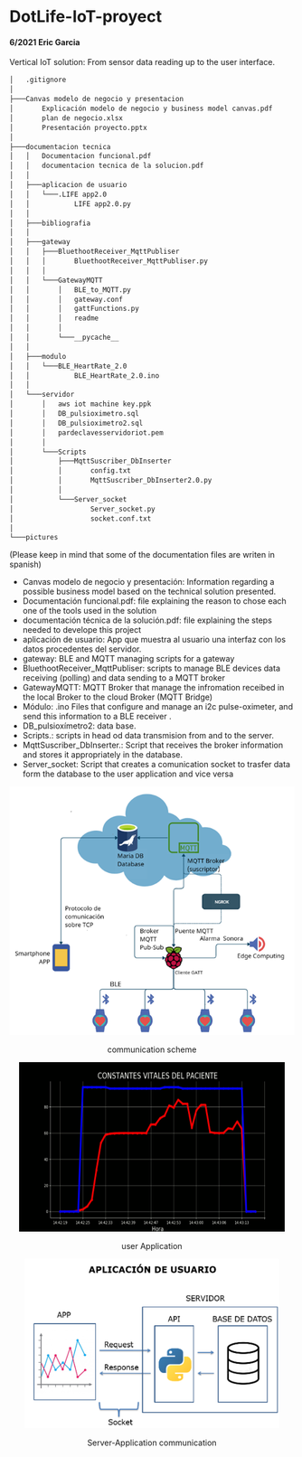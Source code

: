 # DotLife-IoT-proyect
#### 6/2021 Eric Garcia
Vertical IoT solution: From sensor data reading up to the user interface.

```bash
│   .gitignore
│
├───Canvas modelo de negocio y presentacion
│       Explicación modelo de negocio y business model canvas.pdf
│       plan de negocio.xlsx
│       Presentación proyecto.pptx
│
├───documentacion tecnica
│   │   Documentacion funcional.pdf
│   │   documentacion tecnica de la solucion.pdf
│   │
│   ├───aplicacion de usuario
│   │   └───.LIFE app2.0
│   │           LIFE app2.0.py
│   │
│   ├───bibliografia
│   │
│   ├───gateway
│   │   ├───BluethootReceiver_MqttPubliser
│   │   │       BluethootReceiver_MqttPubliser.py
│   │   │
│   │   └───GatewayMQTT
│   │       │   BLE_to_MQTT.py
│   │       │   gateway.conf
│   │       │   gattFunctions.py
│   │       │   readme
│   │       │
│   │       └───__pycache__
│   │
│   ├───modulo
│   │   └───BLE_HeartRate_2.0
│   │           BLE_HeartRate_2.0.ino
│   │
│   └───servidor
│       │   aws iot machine key.ppk
│       │   DB_pulsioximetro.sql
│       │   DB_pulsioximetro2.sql
│       │   pardeclavesservidoriot.pem
│       │
│       └───Scripts
│           ├───MqttSuscriber_DbInserter
│           │       config.txt
│           │       MqttSuscriber_DbInserter2.0.py
│           │
│           └───Server_socket
│                   Server_socket.py
│                   socket.conf.txt
│
└───pictures
```

(Please keep in mind that some of the documentation files are writen in spanish)  
- Canvas modelo de negocio y presentación: Information regarding a possible business model based on the technical solution presented.   
- Documentación funcional.pdf: file explaining the reason to chose each one of the tools used in the solution 
- documentación técnica de la solución.pdf: file explaining the steps needed to develope this project
- aplicación de usuario: App que muestra al usuario una interfaz con los datos procedentes del servidor.   
- gateway: BLE and MQTT managing scripts for a gateway  
- BluethootReceiver_MqttPubliser: scripts to manage BLE devices data receiving (polling) and data sending to a MQTT broker
- GatewayMQTT: MQTT Broker that manage the infromation receibed in the local Broker to the cloud Broker (MQTT Bridge)
- Módulo: .ino Files that configure and manage an i2c pulse-oximeter, and send this information to a BLE receiver .    
- DB_pulsioxímetro2: data base.  
- Scripts.:  scripts in head od data transmision from and to the server.
- MqttSuscriber_DbInserter.: Script that receives the broker information and stores it appropriately in the database.  
- Server_socket: Script that creates a comunication socket to trasfer data form the database to the user application and vice versa


<p align="center">
  <img src="https://github.com/ericgc1997/DotLife-IoT-proyect/blob/master/pictures/Network%20scheme.png">  
  <p align="center"> communication scheme</p>  
</p>  
<p align="center">
  <img src="https://github.com/ericgc1997/DotLife-IoT-proyect/blob/master/pictures/ejemplo%20aplicacion%20de%20usuario.png" width= "470" height="300">
  <p align="center"> user Application</p>  
</p>  
<p align="center">
  <img src="https://github.com/ericgc1997/DotLife-IoT-proyect/blob/master/pictures/comunnication%20app.png" width= "450"height="300">
  <p align="center"> Server-Application communication</p>  
</p>  
